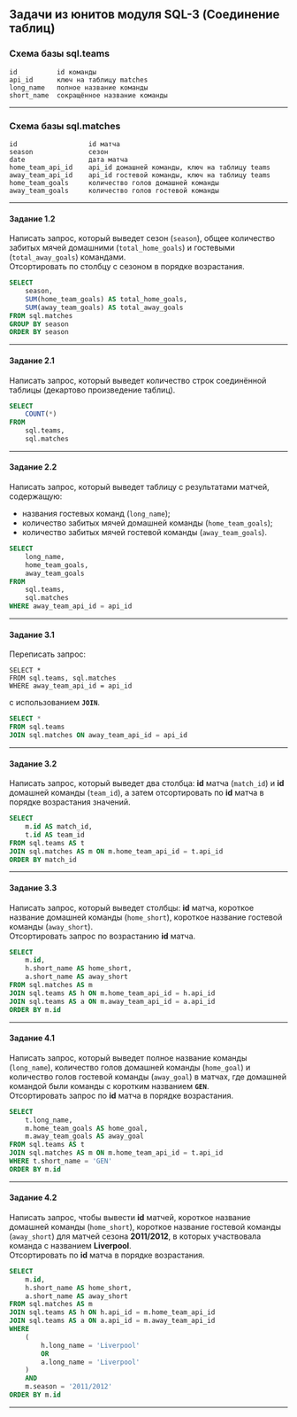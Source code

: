 ## Задачи из юнитов модуля SQL-3 (Соединение таблиц) ##

### Схема базы sql.teams ###

    id          id команды
    api_id      ключ на таблицу matches
    long_name   полное название команды
    short_name  сокращённое название команды

----

### Схема базы sql.matches ###

    id                  id матча
    season              сезон
    date                дата матча
    home_team_api_id    api_id домашней команды, ключ на таблицу teams
    away_team_api_id    api_id гостевой команды, ключ на таблицу teams
    home_team_goals     количество голов домашней команды
    away_team_goals     количество голов гостевой команды

----

#### **Задание 1.2** ####

Написать запрос, который выведет сезон (`season`), общее количество забитых
мячей домашними (`total_home_goals`) и гостевыми (`total_away_goals`) командами.    
Отсортировать по столбцу с сезоном в порядке возрастания.

```sql
SELECT
    season,
    SUM(home_team_goals) AS total_home_goals,
    SUM(away_team_goals) AS total_away_goals
FROM sql.matches
GROUP BY season
ORDER BY season
```

----

#### **Задание 2.1** ####

Написать запрос, который выведет количество строк соединённой таблицы (декартово
произведение таблиц).

```sql
SELECT
    COUNT(*)
FROM
    sql.teams,
    sql.matches
```

----

#### **Задание 2.2** ####

Написать запрос, который выведет таблицу с результатами матчей, содержащую:

- названия гостевых команд (`long_name`);
- количество забитых мячей домашней команды (`home_team_goals`);
- количество забитых мячей гостевой команды (`away_team_goals`).

```sql
SELECT
    long_name,
    home_team_goals,
    away_team_goals
FROM
    sql.teams,
    sql.matches
WHERE away_team_api_id = api_id
```

----

#### **Задание 3.1** ####

Переписать запрос:

```text
SELECT *
FROM sql.teams, sql.matches
WHERE away_team_api_id = api_id
```

с использованием **`JOIN`**.

```sql
SELECT *
FROM sql.teams
JOIN sql.matches ON away_team_api_id = api_id
```

----

#### **Задание 3.2** ####

Написать запрос, который выведет два столбца: **id** матча (`match_id`) и **id**
домашней команды (`team_id`), а затем отсортировать по **id** матча в порядке
возрастания значений.

```sql
SELECT
    m.id AS match_id,
    t.id AS team_id
FROM sql.teams AS t
JOIN sql.matches AS m ON m.home_team_api_id = t.api_id
ORDER BY match_id
```

----

#### **Задание 3.3** ####

Написать запрос, который выведет столбцы: **id** матча, короткое название
домашней команды (`home_short`), короткое название гостевой команды
(`away_short`).    
Отсортировать запрос по возрастанию **id** матча.

```sql
SELECT
    m.id,
    h.short_name AS home_short,
    a.short_name AS away_short
FROM sql.matches AS m
JOIN sql.teams AS h ON m.home_team_api_id = h.api_id
JOIN sql.teams AS a ON m.away_team_api_id = a.api_id
ORDER BY m.id
```

----

#### **Задание 4.1** ####

Написать запрос, который выведет полное название команды (`long_name`),
количество голов домашней команды (`home_goal`) и количество голов гостевой
команды (`away_goal`) в матчах, где домашней командой были команды с коротким
названием **`GEN`**.    
Отсортировать запрос по **id** матча в порядке возрастания.

```sql
SELECT
    t.long_name,
    m.home_team_goals AS home_goal,
    m.away_team_goals AS away_goal
FROM sql.teams AS t
JOIN sql.matches AS m ON m.home_team_api_id = t.api_id
WHERE t.short_name = 'GEN'
ORDER BY m.id
```

----

#### **Задание 4.2** ####

Написать запрос, чтобы вывести **id** матчей, короткое название домашней
команды (`home_short`), короткое название гостевой команды (`away_short`) для
матчей сезона **2011/2012**, в которых участвовала команда с названием
**Liverpool**.    
Отсортировать по **id** матча в порядке возрастания.

```sql
SELECT
    m.id,
    h.short_name AS home_short,
    a.short_name AS away_short
FROM sql.matches AS m
JOIN sql.teams AS h ON h.api_id = m.home_team_api_id
JOIN sql.teams AS a ON a.api_id = m.away_team_api_id
WHERE
    (
        h.long_name = 'Liverpool'
        OR
        a.long_name = 'Liverpool'
    )
    AND
    m.season = '2011/2012'
ORDER BY m.id
```

----
